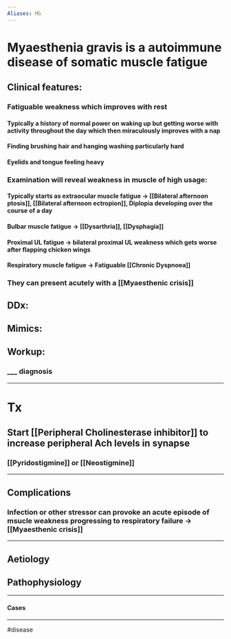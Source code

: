 ```yaml
---
Aliases: MG
---
```

# Myaesthenia gravis is a autoimmune disease of somatic muscle fatigue
## Clinical features:
### Fatiguable weakness which improves with rest
#### Typically a history of normal power on waking up but getting worse with activity throughout the day which then miraculously improves with a nap
#### Finding brushing hair and hanging washing particularly hard
#### Eyelids and tongue feeling heavy
### Examination will reveal weakness in muscle of high usage:
#### Typically starts as extraocular muscle fatigue -> [[Bilateral afternoon ptosis]], [[Bilateral afternoon ectropion]], Diplopia developing over the course of a day
#### Bulbar muscle fatigue -> [[Dysarthria]], [[Dysphagia]]
#### Proximal UL fatigue -> bilateral proximal UL weakness which gets worse after flapping chicken wings
#### Respiratory muscle fatigue -> Fatiguable [[Chronic Dyspnoea]]
### They can present acutely with a [[Myaesthenic crisis]]
## DDx:
###
## Mimics:
###
## Workup:
### ___ diagnosis
---
# Tx
## Start [[Peripheral Cholinesterase inhibitor]] to increase peripheral Ach levels in synapse
### [[Pyridostigmine]] or [[Neostigmine]] 
---
## Complications
### Infection or other stressor can provoke an acute episode of msucle weakness progressing to **respiratory failure** -> [[Myaesthenic crisis]]

---
## Aetiology
## Pathophysiology

---
#### Cases


---
#disease 